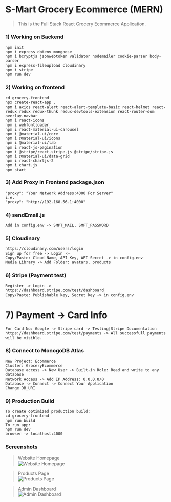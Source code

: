 # S-Mart Grocery Ecommerce (MERN)
> This is the Full Stack React Grocery Ecommerce Application.   

### 1) Working on Backend
```
npm init
npm i express dotenv mongoose
npm i bcryptjs jsonwebtoken validator nodemailer cookie-parser body-parser
npm i express-fileupload cloudinary
npm i stripe
npm run dev
```

### 2) Working on frontend
```
cd grocery-frontend
npx create-react-app .
npm i axios react-alert react-alert-template-basic react-helmet react-redux redux redux-thunk redux-devtools-extension react-router-dom overlay-navbar
npm i react-icons
npm i webfontloader
npm i react-material-ui-carousel
npm i @material-ui/core
npm i @material-ui/icons
npm i @material-ui/lab
npm i react-js-pagination
npm i @stripe/react-stripe-js @stripe/stripe-js
npm i @material-ui/data-grid
npm i react-chartjs-2
npm i chart.js
npm start
```

### 3) Add Proxy in Frontend package.json
```
"proxy": "Your Network Address:4000 For Server"
i.e.
"proxy": "http://192.168.56.1:4000"
```

### 4) sendEmail.js
```
Add in config.env -> SMPT_MAIL, SMPT_PASSWORD
```

### 5) Cloudinary
```
https://cloudinary.com/users/login
Sign up for free -> Login ->
Copy/Paste: Cloud Name, API Key, API Secret -> in config.env
Media Library -> Add Folder: avatars, products 
```

### 6) Stripe (Payment test)
```
Register -> Login -> 
https://dashboard.stripe.com/test/dashboard
Copy/Paste: Publishable key, Secret key -> in config.env
```

# 7) Payment -> Card Info
```
For Card No: Google -> Stripe card -> Testing|Stripe Documentation
https://dashboard.stripe.com/test/payments -> All successfull payments will be visible. 
```

### 8) Connect to MonogoDB Atlas
```
New Project: Ecommerce
Cluster: GroceryEcommerce  
Database access -> New User -> Built-in Role: Read and write to any database
Network Access -> Add IP Address: 0.0.0.0/0
Database -> Connect -> Connect Your Application
Change DB_URI
```

### 9) Production Build
```
To create optimized production build:
cd grocery-frontend 
npm run build
To run app:
npm run dev
browser -> localhost:4000
```

### Screenshots
> Website Homepage   
![Website Homepage](https://i.postimg.cc/PxWY64CG/1-Homepage.jpg)

> Products Page   
![Products Page](https://i.postimg.cc/MKVH1Tf4/8-Products-Page.jpg)

> Admin Dashboard    
![Admin Dashboard](https://i.postimg.cc/kgLTzTgD/22-Admin-Dashboard.jpg)
